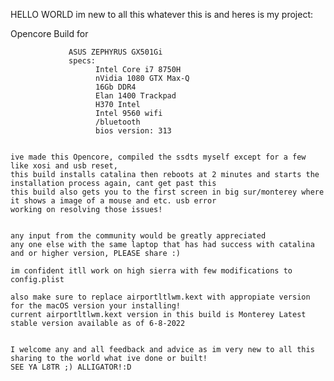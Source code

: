 HELLO WORLD im new to all this whatever this is and heres is my project:

Opencore Build for 
            
                 ASUS ZEPHYRUS GX501Gi
                 specs:
                       Intel Core i7 8750H
                       nVidia 1080 GTX Max-Q
                       16Gb DDR4
                       Elan 1400 Trackpad 
                       H370 Intel
                       Intel 9560 wifi 
                       /bluetooth
                       bios version: 313
                       
                       
    ive made this Opencore, compiled the ssdts myself except for a few like xosi and usb reset, 
    this build installs catalina then reboots at 2 minutes and starts the installation process again, cant get past this
    this build also gets you to the first screen in big sur/monterey where it shows a image of a mouse and etc. usb error
    working on resolving those issues!
    
    
    any input from the community would be greatly appreciated 
    any one else with the same laptop that has had success with catalina and or higher version, PLEASE share :)
    
    im confident itll work on high sierra with few modifications to config.plist 
    
    also make sure to replace airportltlwm.kext with appropiate version for the macOS version your installing! 
    current airportltlwm.kext version in this build is Monterey Latest stable version available as of 6-8-2022
                       
                       
    I welcome any and all feedback and advice as im very new to all this sharing to the world what ive done or built!
    SEE YA L8TR ;) ALLIGATOR!:D
